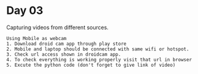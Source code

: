 # Day 03
Capturing videos from different sources.

    Using Mobile as webcam
    1. Download droid cam app through play store
    2. Mobile and laptop should be connected with same wifi or hotspot.
    3. Check url access shown in droidcam app.
    4. To check everything is working properly visit that url in browser
    5. Excute the python code (don't forget to give link of video)

